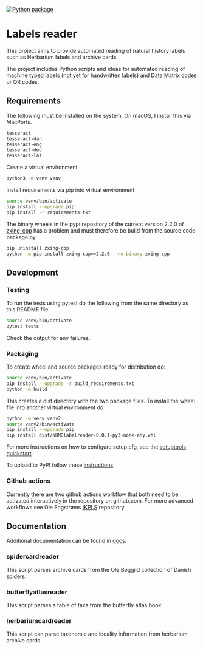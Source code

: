 [![Python package](https://github.com/NHMDenmark/NHMDlabelreader/actions/workflows/python-package.yml/badge.svg)](https://github.com/NHMDenmark/NHMDlabelreader/actions/workflows/python-package.yml)

# Labels reader
This project aims to provide automated reading of natural history labels such as Herbarium labels and archive cards.

The project includes Python scripts and ideas for automated reading of machine typed labels (not yet for handwritten labels) and Data Matrix codes or QR codes.

## Requirements
The following must be installed on the system. On macOS, I install this via MacPorts.
```sh
tesseract
tesseract-dan
tesseract-eng
tesseract-deu
tesseract-lat
```

Create a virtual environment
```sh
python3 -m venv venv
```

Install requirements via pip into virtual environment
```sh
source venv/bin/activate
pip install --upgrade pip
pip install -r requirements.txt
```
The binary wheels in the pypi repository of the current version 2.2.0 of [zxing-cpp](https://github.com/zxing-cpp/zxing-cpp) has a problem and must therefore be
build from the source code package by
```sh
pip uninstall zxing-cpp
python -m pip install zxing-cpp==2.2.0 --no-binary zxing-cpp
```


## Development

### Testing
To run the tests using pytest do the following from the same directory as this README file.
```sh
source venv/bin/activate
pytest tests
```
Check the output for any failures.

### Packaging
To create wheel and source packages ready for distribution do:
```sh
source venv/bin/activate
pip install --upgrade -r build_requirements.txt
python -m build
```
This creates a dist directory with the two package files. To install the wheel file into another virtual environment do
```sh
python -m venv venv2
source venv2/bin/activate
pip install --upgrade pip
pip install dist/NHMDlabelreader-0.0.1-py3-none-any.whl
```

For more instructions on how to configure setup.cfg, see the [setuptools quickstart](https://setuptools.pypa.io/en/latest/userguide/quickstart.html#).

To upload to PyPI follow these [instructions](https://packaging.python.org/en/latest/tutorials/packaging-projects/).

### Github actions
Currently there are two github actions workflow that both need to be
activated interactively in the repository on github.com.
For more advanced workflows see Ole Engstrøms [IKPLS](https://github.com/Sm00thix/IKPLS/tree/main) repository 

## Documentation
Additional documentation can be found in [docs](https://github.com/NHMDenmark/NHMDlabelreader/tree/main/docs).

### spidercardreader
This script parses archive cards from the Ole Bøggild collection of Danish spiders.

### butterflyatlasreader
This script parses a table of taxa from the butterfly atlas book.

### herbariumcardreader
This script can parse taxonomic and locality information from herbarium 
archive cards.

